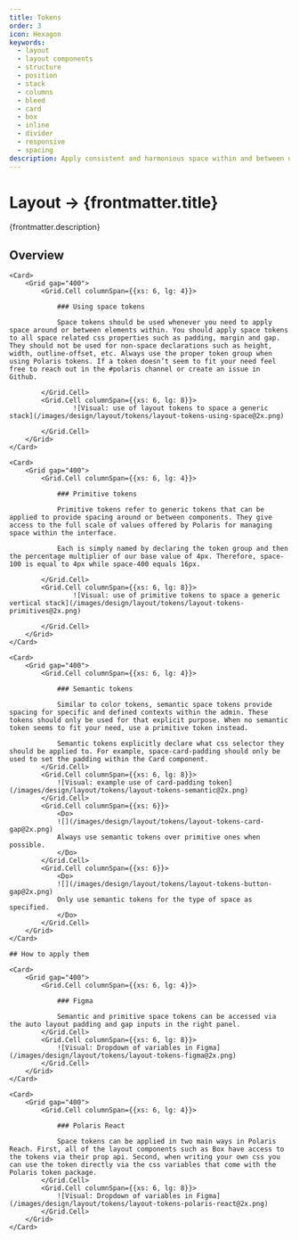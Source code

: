 ```yaml
---
title: Tokens
order: 3
icon: Hexagon
keywords:
  - layout
  - layout components
  - structure
  - position
  - stack
  - columns
  - bleed
  - card
  - box
  - inline
  - divider
  - responsive
  - spacing
description: Apply consistent and harmonious space within and between ui elements.
---
```


# Layout &rarr; {frontmatter.title}

<Lede>{frontmatter.description}</Lede>

<Subnav />

<Stack gap="800">

## Overview

    <Card>
        <Grid gap="400">
            <Grid.Cell columnSpan={{xs: 6, lg: 4}}>

                ### Using space tokens

                Space tokens should be used whenever you need to apply space around or between elements within. You should apply space tokens to all space related css properties such as padding, margin and gap. They should not be used for non-space declarations such as height, width, outline-offset, etc. Always use the proper token group when using Polaris tokens. If a token doesn’t seem to fit your need feel free to reach out in the #polaris channel or create an issue in Github.

            </Grid.Cell>
            <Grid.Cell columnSpan={{xs: 6, lg: 8}}>
                    ![Visual: use of layout tokens to space a generic stack](/images/design/layout/tokens/layout-tokens-using-space@2x.png)

            </Grid.Cell>
        </Grid>
    </Card>

    <Card>
        <Grid gap="400">
            <Grid.Cell columnSpan={{xs: 6, lg: 4}}>

                ### Primitive tokens

                Primitive tokens refer to generic tokens that can be applied to provide spacing around or between components. They give access to the full scale of values offered by Polaris for managing space within the interface.

                Each is simply named by declaring the token group and then the percentage multiplier of our base value of 4px. Therefore, space-100 is equal to 4px while space-400 equals 16px.

            </Grid.Cell>
            <Grid.Cell columnSpan={{xs: 6, lg: 8}}>
                    ![Visual: use of primitive tokens to space a generic vertical stack](/images/design/layout/tokens/layout-tokens-primitives@2x.png)

            </Grid.Cell>
        </Grid>
    </Card>

    <Card>
        <Grid gap="400">
            <Grid.Cell columnSpan={{xs: 6, lg: 4}}>

                ### Semantic tokens

                Similar to color tokens, semantic space tokens provide spacing for specific and defined contexts within the admin. These tokens should only be used for that explicit purpose. When no semantic token seems to fit your need, use a primitive token instead.

                Semantic tokens explicitly declare what css selector they should be applied to. For example, space-card-padding should only be used to set the padding within the Card component.
            </Grid.Cell>
            <Grid.Cell columnSpan={{xs: 6, lg: 8}}>
                ![Visual: example use of card-padding token](/images/design/layout/tokens/layout-tokens-semantic@2x.png)
            </Grid.Cell>
            <Grid.Cell columnSpan={{xs: 6}}>
                <Do>
                ![](/images/design/layout/tokens/layout-tokens-card-gap@2x.png)
                Always use semantic tokens over primitive ones when possible.
                </Do>
            </Grid.Cell>
            <Grid.Cell columnSpan={{xs: 6}}>
                <Do>
                ![](/images/design/layout/tokens/layout-tokens-button-gap@2x.png)
                Only use semantic tokens for the type of space as specified.
                </Do>
            </Grid.Cell>
        </Grid>
    </Card>

    ## How to apply them

    <Card>
        <Grid gap="400">
            <Grid.Cell columnSpan={{xs: 6, lg: 4}}>

                ### Figma

                Semantic and primitive space tokens can be accessed via the auto layout padding and gap inputs in the right panel.
            </Grid.Cell>
            <Grid.Cell columnSpan={{xs: 6, lg: 8}}>
                ![Visual: Dropdown of variables in Figma](/images/design/layout/tokens/layout-tokens-figma@2x.png)
            </Grid.Cell>
        </Grid>
    </Card>

    <Card>
        <Grid gap="400">
            <Grid.Cell columnSpan={{xs: 6, lg: 4}}>

                ### Polaris React

                Space tokens can be applied in two main ways in Polaris Reach. First, all of the layout components such as Box have access to the tokens via their prop api. Second, when writing your own css you can use the token directly via the css variables that come with the Polaris token package.
            </Grid.Cell>
            <Grid.Cell columnSpan={{xs: 6, lg: 8}}>
                ![Visual: Dropdown of variables in Figma](/images/design/layout/tokens/layout-tokens-polaris-react@2x.png)
            </Grid.Cell>
        </Grid>
    </Card>

</Stack>
